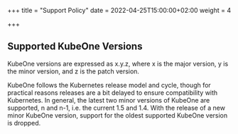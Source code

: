 
+++
title = "Support Policy"
date = 2022-04-25T15:00:00+02:00
weight = 4

+++

## Supported KubeOne Versions

KubeOne versions are expressed as x.y.z, where x is the major version, y is the
minor version, and z is the patch version.

KubeOne follows the Kubernetes release model and cycle, though for practical reasons
releases are a bit delayed to ensure compatibility with Kubernetes. In general,
the latest two minor versions of KubeOne are supported, n and n-1, i.e. the current 1.5 and 1.4.
With the release of a new minor KubeOne version, support for the oldest supported
KubeOne version is dropped.
